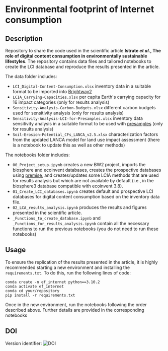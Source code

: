 # Environmental footprint of Internet consumption

## Description

Repository to share the code used in the scientific article **Istrate *et al.*, The role of digital content consumption in environmentally sustainable lifestyles**. The repository contains data files and tailored notebooks to create the LCI database and reproduce the results presented in the article.

The data folder includes:
- `LCI_Digital-Content-Consumption.xlsx` inventory data in a suitable format to be imported into [Brightway2](https://github.com/brightway-lca)
- `LCIA_Carrying-Capacities.xlsx` per capita Earth's carrying capacity for 16 impact categories (only for results analysis)
- `Sensitivity-Analysis-Carbon-Budgets.xlsx` different carbon budgets used for sensitivity analysis (only for results analysis)
- `Sensitivity-Analysis-LCI-for-Presamples.xlsx` inventory data sensitivity analysis in a suitable format to be used with [presamples](https://github.com/PascalLesage/presamples) (only for results analysis)
- `Soil-Erosion-Potential_CFs_LANCA_v2.5.xlsx` characterization factors from the updated LANCA model for land use impact assessment (there is a notebook to update this as well as other methods)

The notebooks folder includes:
- `00_Project_setup.ipynb` creates a new BW2 project, imports the biosphere and ecoinvent databases, creates the prospective databases using [premise](https://github.com/polca/premise), and creates/updates some LCIA methods that are used for results analysis but which are not available by default (i.e., in the biosphere3 database compatible with ecoinvent 3.8).
- `01_Create_LCI_databases.ipynb` creates default and prospective LCI databases for digital content consumption based on the inventory data file.
- `02_LCA_results_analysis.ipynb` produces the results and figures presented in the scientific article.
- `_Functions_to_create_database.ipynb` and `_Functions_for_results_analysis.ipynb` contain all the necessary functions to run the previous notebooks (you do not need to run these notebooks)

## Usage

To ensure the replication of the results presented in the article, it is highly recommended starting a new environment and installing the `requirements.txt`. To do this, run the following lines of code:

```
conda create -n ef_internet python==3.10.2
conda activate ef_internet
conda cd your/repository
pip install -r requirements.txt
```

Once in the new environment, run the notebooks following the order described above. Further details are provided in the corresponding notebooks

## DOI

Version identifier: ![DOI](https://zenodo.org/badge/7575568.svg)




